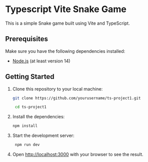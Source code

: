 # Typescript Vite Snake Game

This is a simple Snake game built using Vite and TypeScript.

## Prerequisites

Make sure you have the following dependencies installed:

- [Node.js](https://nodejs.org/) (at least version 14)

## Getting Started

1. Clone this repository to your local machine:

   ```bash
   git clone https://github.com/yourusername/ts-project1.git

    cd ts-project1
    ```
2. Install the dependencies:

   ```bash
   npm install
   ```
3. Start the development server:

   ```bash 
    npm run dev
    ```
4. Open [http://localhost:3000](http://localhost:3000) with your browser to see the result.

